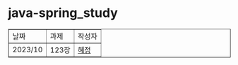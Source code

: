 # java-spring_study
<table border="1">
<tbody>
  <tr>
    <td>날짜</td>
    <td>과제</td>
    <td>작성자</td>
  </tr>
  <tr>
    <td>2023/10</td>
    <td>123장</td>
    <td><a href="https://github.com/hyezg/javastudy/blob/861bf940663566cdf4d0d6e2201c781baab15bce/book/week02_%EC%8B%A0.md">혜정</a></td>
  </tr>
</tbody>
